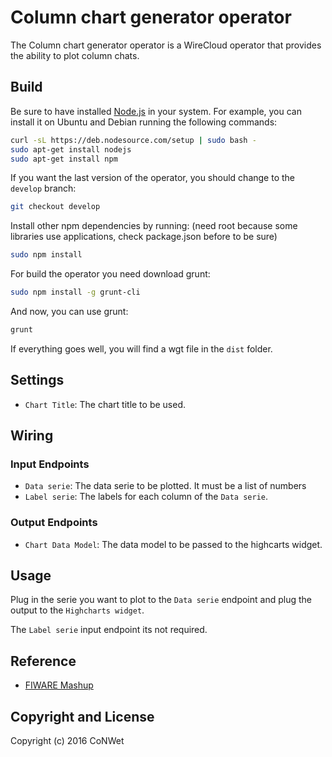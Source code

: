 # Column chart generator operator

The Column chart generator operator is a WireCloud operator that provides the ability to plot column chats.

## Build

Be sure to have installed [Node.js](http://node.js) in your system. For example, you can install it on Ubuntu and Debian running the following commands:

```bash
curl -sL https://deb.nodesource.com/setup | sudo bash -
sudo apt-get install nodejs
sudo apt-get install npm
```

If you want the last version of the operator, you should change to the `develop` branch:

```bash
git checkout develop
```

Install other npm dependencies by running: (need root because some libraries use applications, check package.json before to be sure)

```bash
sudo npm install
```

For build the operator you need download grunt:

```bash
sudo npm install -g grunt-cli
```

And now, you can use grunt:

```bash
grunt
```

If everything goes well, you will find a wgt file in the `dist` folder.

## Settings

- `Chart Title`: The chart title to be used.

## Wiring

### Input Endpoints

- `Data serie`: The data serie to be plotted. It must be a list of numbers
- `Label serie`: The labels for each column of the `Data serie`.

### Output Endpoints

- `Chart Data Model`: The data model to be passed to the highcarts widget.

## Usage

Plug in the serie you want to plot to the `Data serie` endpoint and plug the output to the `Highcharts widget`.

The `Label serie` input endpoint its not required.

## Reference

- [FIWARE Mashup](https://mashup.lab.fiware.org/)

## Copyright and License

Copyright (c) 2016 CoNWet
